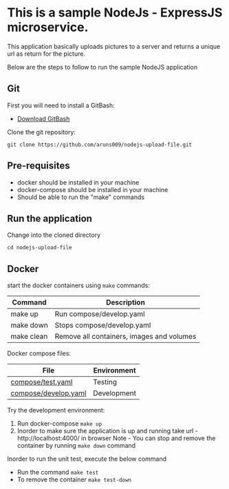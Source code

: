 # This is a sample NodeJs - ExpressJS microservice.

This application basically uploads pictures to a server and returns a unique url as return for the picture.

Below are the steps to follow to run the sample NodeJS application

## Git

First you will need to install a GitBash:

- [Download GitBash](https://git-scm.com/downloads)

Clone the git repository:

```
git clone https://github.com/aruns009/nodejs-upload-file.git
```


## Pre-requisites
- docker should be installed in your machine
- docker-compose should be installed in your machine
- Should be able to run the "make" commands

## Run the application
Change into the cloned directory

```
cd nodejs-upload-file
```

## Docker

start the docker containers using `make` commands:

| Command         | Description                               |
| --------------- | ----------------------------------------- |
| make up         | Run compose/develop.yaml                  |
| make down       | Stops compose/develop.yaml                |
| make clean      | Remove all containers, images and volumes | 

Docker compose files:

| File                                              | Environment |
| --------------------------------------------------| ----------- |
| [compose/test.yaml](compose/test.yaml)            | Testing     |
| [compose/develop.yaml](compose/develop.yaml)      | Development |


Try the development environment:

1.  Run docker-compose `make up`
2. Inorder to make sure the application is up and running take url -  http://localhost:4000/ in browser
Note - You can stop and remove the container by running `make down` command

Inorder to run the unit test, execute the below command
- Run the command `make test`
- To remove the container `make test-down`